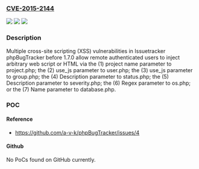 ### [CVE-2015-2144](https://cve.mitre.org/cgi-bin/cvename.cgi?name=CVE-2015-2144)
![](https://img.shields.io/static/v1?label=Product&message=n%2Fa&color=blue)
![](https://img.shields.io/static/v1?label=Version&message=n%2Fa&color=blue)
![](https://img.shields.io/static/v1?label=Vulnerability&message=n%2Fa&color=brighgreen)

### Description

Multiple cross-site scripting (XSS) vulnerabilities in Issuetracker phpBugTracker before 1.7.0 allow remote authenticated users to inject arbitrary web script or HTML via the (1) project name parameter to project.php; the (2) use_js parameter to user.php; the (3) use_js parameter to group.php; the (4) Description parameter to status.php; the (5) Description parameter to severity.php; the (6) Regex parameter to os.php; or the (7) Name parameter to database.php.

### POC

#### Reference
- https://github.com/a-v-k/phpBugTracker/issues/4

#### Github
No PoCs found on GitHub currently.

